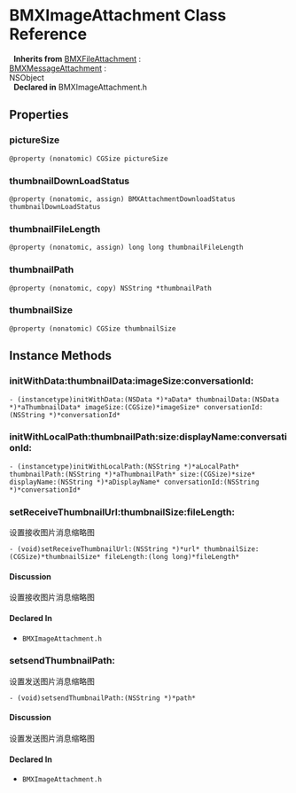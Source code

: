 # BMXImageAttachment Class Reference

&nbsp;&nbsp;**Inherits from** <a href="../Classes/BMXFileAttachment.md">BMXFileAttachment</a> :   
<a href="../Classes/BMXMessageAttachment.md">BMXMessageAttachment</a> :   
NSObject  
&nbsp;&nbsp;**Declared in** BMXImageAttachment.h  

## Properties

<a name="//api/name/pictureSize" title="pictureSize"></a>
### pictureSize

`@property (nonatomic) CGSize pictureSize`

<a name="//api/name/thumbnailDownLoadStatus" title="thumbnailDownLoadStatus"></a>
### thumbnailDownLoadStatus

`@property (nonatomic, assign) BMXAttachmentDownloadStatus thumbnailDownLoadStatus`

<a name="//api/name/thumbnailFileLength" title="thumbnailFileLength"></a>
### thumbnailFileLength

`@property (nonatomic, assign) long long thumbnailFileLength`

<a name="//api/name/thumbnailPath" title="thumbnailPath"></a>
### thumbnailPath

`@property (nonatomic, copy) NSString *thumbnailPath`

<a name="//api/name/thumbnailSize" title="thumbnailSize"></a>
### thumbnailSize

`@property (nonatomic) CGSize thumbnailSize`

<a title="Instance Methods" name="instance_methods"></a>
## Instance Methods

<a name="//api/name/initWithData:thumbnailData:imageSize:conversationId:" title="initWithData:thumbnailData:imageSize:conversationId:"></a>
### initWithData:thumbnailData:imageSize:conversationId:

`- (instancetype)initWithData:(NSData *)*aData* thumbnailData:(NSData *)*aThumbnailData* imageSize:(CGSize)*imageSize* conversationId:(NSString *)*conversationId*`

<a name="//api/name/initWithLocalPath:thumbnailPath:size:displayName:conversationId:" title="initWithLocalPath:thumbnailPath:size:displayName:conversationId:"></a>
### initWithLocalPath:thumbnailPath:size:displayName:conversationId:

`- (instancetype)initWithLocalPath:(NSString *)*aLocalPath* thumbnailPath:(NSString *)*aThumbnailPath* size:(CGSize)*size* displayName:(NSString *)*aDisplayName* conversationId:(NSString *)*conversationId*`

<a name="//api/name/setReceiveThumbnailUrl:thumbnailSize:fileLength:" title="setReceiveThumbnailUrl:thumbnailSize:fileLength:"></a>
### setReceiveThumbnailUrl:thumbnailSize:fileLength:

设置接收图片消息缩略图

`- (void)setReceiveThumbnailUrl:(NSString *)*url* thumbnailSize:(CGSize)*thumbnailSize* fileLength:(long long)*fileLength*`

#### Discussion
设置接收图片消息缩略图

#### Declared In
* `BMXImageAttachment.h`

<a name="//api/name/setsendThumbnailPath:" title="setsendThumbnailPath:"></a>
### setsendThumbnailPath:

设置发送图片消息缩略图

`- (void)setsendThumbnailPath:(NSString *)*path*`

#### Discussion
设置发送图片消息缩略图

#### Declared In
* `BMXImageAttachment.h`

